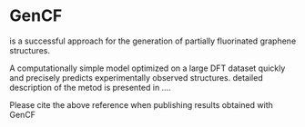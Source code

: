 # GenCF 
is a successful approach for the generation of partially fluorinated graphene structures.

A computationally simple model optimized on a large DFT dataset quickly and precisely  predicts experimentally observed structures.
detailed description of the metod is presented in .... 

Please cite the above reference when publishing results obtained with GenCF

